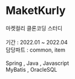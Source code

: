 # MaketKurly
마켓컬리 클론코딩 스터디</br>
</br>
기간 : 2022.01 ~ 2022.04</br>
담당파트 : common, item</br>
</br>
Spring , Java , Javascript</br>
MyBatis , OracleSQL

